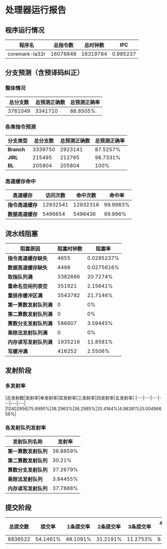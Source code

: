 # 处理器运行报告
## 程序运行情况
|程序名|总指令数|总时钟数|IPC|
|---|---|---|---|
|coremark-la32r|16078848|16319784|0.985237|

## 分支预测（含预译码纠正）
### 整体情况
|总分支数|总预测正确数|总预测正确率|
|---|---|---|
|3761049|3341710|88.8505%|

### 各类指令预测
|分支类型|总分支数|总预测正确数|总预测正确率|
|---|---|---|---|
|**Branch**| 3339750 | 2923141 | 87.5257%|
|**JIRL**| 215495 | 212765 | 98.7331%|
|**BL**| 205804 | 205804 | 100%|

### 高速缓存命中
|高速缓存|访问次数|命中次数|命中率|
|---|---|---|---|
|**指令高速缓存**| 12932541 | 12932316 | 99.9983%|
|**数据高速缓存**| 5496654 | 5496436 | 99.996%|
## 流水线阻塞
|阻塞原因|阻塞时钟数|阻塞率|
|---|---|---|
|**指令高速缓存缺失**| 4655 | 0.0285237%|
|**数据高速缓存缺失**| 4498 | 0.0275616%|
|**取指队列满**| 3382666 | 20.7274%|
|**重命名空闲列表空**|351921 | 2.15641%|
|**重排序缓冲区满**|3543782 | 21.7146%|
|**第一算数发射队列满**|0 | 0%|
|**第二算数发射队列满**|0 | 0%|
|**算数分支发射队列满**|586607 | 3.59445%|
|**乘除法发射队列满**|0 | 0%|
|**内存读写发射队列满**|1935216 | 11.8581%|
|**写缓冲满**|416252 | 2.5506%|

## 发射阶段
### 多发射率
|总发射数|发射率|单发射率|双发射率|三发射率|四发射率|五发射率|
|---|---|---|---|---|---|
|12402956|75.9995%|38.2963%|36.2985%|20.4164%|4.98381%|0.00496656%|

### 各发射队列发射率
|发射队列名称|发射率|
|---|---|
|**第一算数发射队列**|36.8859%|
|**第二算数发射队列**|30.21%|
|**算数分支发射队列**|37.2679%|
|**乘除法发射队列**|3.84455%|
|**内存读写发射队列**|37.7888%|

## 提交阶段
|总提交数|提交率|1条提交率|2条提交率|3条提交率|4条提交率|
|---|---|---|---|---|---|
|8836522|54.1461%|48.1091%|31.2191%|11.2753%|9.3964%|
